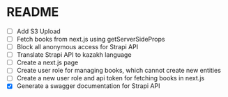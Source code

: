 # README

- [ ] Add S3 Upload
- [ ] Fetch books from next.js using getServerSideProps
- [ ] Block all anonymous access for Strapi API
- [ ] Translate Strapi API to kazakh language
- [ ] Create a next.js page
- [ ] Create user role for managing books, which cannot create new entities
- [ ] Create a new user role and api token for fetching books in next.js
- [x] Generate a swagger documentation for Strapi API
